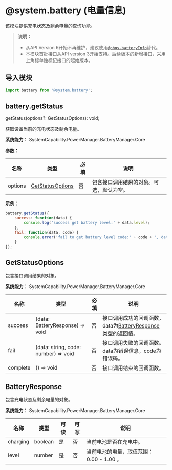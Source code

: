 # @system.battery (电量信息)

该模块提供充电状态及剩余电量的查询功能。

>  **说明：**
>  - 从API Version 6开始不再维护，建议使用[`@ohos.batteryInfo`](js-apis-battery-info.md)替代。
>  - 本模块首批接口从API version 3开始支持。后续版本的新增接口，采用上角标单独标记接口的起始版本。


## 导入模块


```js
import battery from '@system.battery';
```


## battery.getStatus

getStatus(options?: GetStatusOptions): void;

获取设备当前的充电状态及剩余电量。

**系统能力：** SystemCapability.PowerManager.BatteryManager.Core

**参数：**

| 名称 | 类型 | 必填 | 说明 |
| -------- | -------- | -------- | -------- |
| options | [GetStatusOptions](#getstatusoptions) | 否 | 包含接口调用结果的对象。可选，默认为空。 |

**示例：**

```js
battery.getStatus({
    success: function(data) {
        console.log('success get battery level:' + data.level);
    },
    fail: function(data, code) {
        console.error('fail to get battery level code:' + code + ', data: ' + data);
    }
});
```

## GetStatusOptions

包含接口调用结果的对象。

**系统能力：** SystemCapability.PowerManager.BatteryManager.Core

| 名称   | 类型                                                | 必填 | 说明                                                         |
| -------- | --------------------------------------------------- | ---- | ------------------------------------------------------------ |
| success  | (data: [BatteryResponse](#batteryresponse)) => void | 否   | 接口调用成功的回调函数，data为[BatteryResponse](#batteryresponse)类型的返回值。 |
| fail     | (data: string, code: number) => void                | 否   | 接口调用失败的回调函数。data为错误信息，code为错误码。       |
| complete | () => void                                          | 否   | 接口调用结束的回调函数。                                     |

## BatteryResponse

包含充电状态及剩余电量的对象。

**系统能力：** SystemCapability.PowerManager.BatteryManager.Core

| 名称 | 类型 | 可读 | 可写 | 说明 |
| -------- | -------- | -------- | -------- | -------- |
| charging | boolean | 是 | 否 | 当前电池是否在充电中。 |
| level | number | 是 | 否 | 当前电池的电量，取值范围：0.00&nbsp;-&nbsp;1.00&nbsp;。 |

